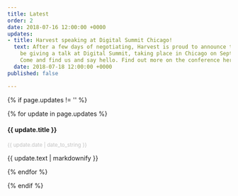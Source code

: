 ```yaml
---
title: Latest
order: 2
date: 2018-07-16 12:00:00 +0000
updates:
- title: Harvest speaking at Digital Summit Chicago!
  text: After a few days of negotiating, Harvest is proud to announce that they will
    be giving a talk at Digital Summit, taking place in Chicago on Sept 26 and 27!
    Come and find us and say hello. Find out more on the conference here.
  date: 2018-07-18 12:00:00 +0000
published: false

---
```

{% if page.updates != '' %}

<div class="owl-carousel">

{% for update in page.updates %}

<div class="row u-menu-paddding update-item">
  <div class="col-xs-12 col-sm-6">
    <h4>{{ update.title }}</h4>
    <p style="opacity: 0.25;"><small>{{ update.date | date_to_string }}</small></p>
  </div>
  <div class="col-xs-12 col-sm-6">
    {{ update.text | markdownify }}
  </div>
</div>

{% endfor %}

</div>

{% endif %}